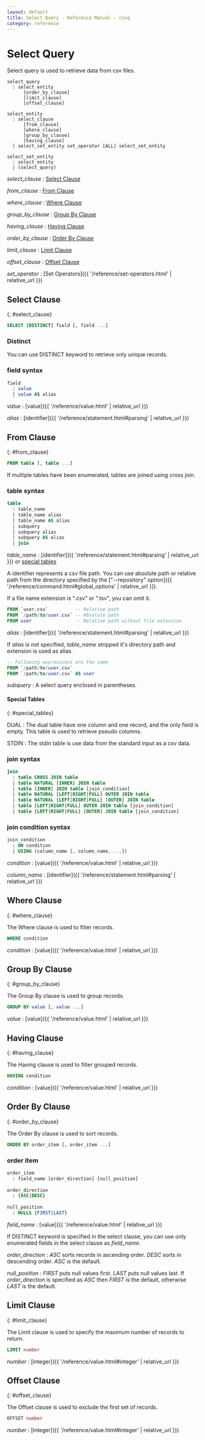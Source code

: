 ```yaml
---
layout: default
title: Select Query - Reference Manual - csvq
category: reference
---
```


# Select Query

Select query is used to retrieve data from csv files.

```
select_query
  : select_entity
      [order_by_clause]
      [limit_clause]
      [offset_clause]

select_entity
  : select_clause
      [from_clause]
      [where_clause]
      [group_by_clause]
      [having_clause]
  | select_set_entity set_operator [ALL] select_set_entity 

select_set_entity
  : select_entity
  | (select_query)
```

_select_clause_
: [Select Clause](#select_clause)

_from_clause_
: [From Clause](#from_clause)

_where_clause_
: [Where Clause](#where_clause)

_group_by_clause_
: [Group By Clause](#group_by_clause)

_having_clause_
: [Having Clause](#having_clause)

_order_by_clause_
: [Order By Clause](#order_by_clause)

_limit_clause_
: [Limit Clause](#limit_clause)

_offset_clause_
: [Offset Clause](#offsetma_clause)

_set_operator_
: [Set Operators]({{ '/reference/set-operators.html' | relative_url }})


## Select Clause
{: #select_clause}

```sql
SELECT [DISTINCT] field [, field ...]
```

### Distinct

You can use DISTINCT keyword to retrieve only unique records.

### field syntax

```sql
field
  : value
  | value AS alias
```

_value_
: [value]({{ '/reference/value.html' | relative_url }})

_alias_
: [identifier]({{ '/reference/statement.html#parsing' | relative_url }})

## From Clause
{: #from_clause}

```sql
FROM table [, table ...]
```

If multiple tables have been enumerated, tables are joined using cross join.

### table syntax

```sql
table
  : table_name
  | table_name alias 
  | table_name AS alias
  | subquery
  | subquery alias
  | subquery AS alias
  | join
```

_table_name_
: [identifier]({{ '/reference/statement.html#parsing' | relative_url }})
  or [special tables](#special_tables)
  
  A identifier represents a csv file path.
  You can use absolute path or relative path from the directory specified by the ["--repository" option]({{ '/reference/command.html#global_options' | relative_url }}).
  
  If a file name extension is ".csv" or ".tsv", you can omit it. 
  
  ```sql
  FROM `user.csv`          -- Relative path
  FROM `/path/to/user.csv` -- Absolute path
  FROM user                -- Relative path without file extension
  ```

_alias_
: [identifier]({{ '/reference/statement.html#parsing' | relative_url }})

  If _alias_ is not specified, _table_name_ stripped it's directory path and extension is used as alias.

  ```sql
  -- Following expressions are the same
  FROM `/path/to/user.csv`
  FROM `/path/to/user.csv` AS user
  ```

_subquery_
: A select query enclosed in parentheses.

#### Special Tables
{: #special_tables}

DUAL
: The dual table have one column and one record, and the only field is empty.
  This table is used to retrieve pseudo columns.

STDIN
: The stdin table is use data from the standard input as a csv data.

### join syntax

```sql
join
  : table CROSS JOIN table
  | table NATURAL [INNER] JOIN table
  | table [INNER] JOIN table [join_condition]
  | table NATURAL [LEFT|RIGHT|FULL] OUTER JOIN table
  | table NATURAL {LEFT|RIGHT|FULL} [OUTER] JOIN table
  | table [LEFT|RIGHT|FULL] OUTER JOIN table [join_condition]
  | table {LEFT|RIGHT|FULL} [OUTER] JOIN table [join_condition]
```

### join condition syntax

```sql
join_condition
  : ON condition
  | USING (column_name [, column_name, ...])
```

_condition_
: [value]({{ '/reference/value.html' | relative_url }})

_column_name_
: [identifier]({{ '/reference/statement.html#parsing' | relative_url }})

## Where Clause
{: #where_clause}

The Where clause is used to filter records.

```sql
WHERE condition
```

_condition_
: [value]({{ '/reference/value.html' | relative_url }})

## Group By Clause
{: #group_by_clause}

The Group By clause is used to group records.

```sql
GROUP BY value [, value ...] 
```

_value_
: [value]({{ '/reference/value.html' | relative_url }})

## Having Clause
{: #having_clause}

The Having clause is used to filter grouped records.

```sql
HAVING condition
```

_condition_
: [value]({{ '/reference/value.html' | relative_url }})

## Order By Clause
{: #order_by_clause}

The Order By clause is used to sort records.

```sql
ORDER BY order_item [, order_item ...]
```

### order item

```sql
order_item
  : field_name [order_direction] [null_position]
  
order_direction
  : {ASC|DESC}
  
null_position
  : NULLS {FIRST|LAST}
```

_field_name_
: [value]({{ '/reference/value.html' | relative_url }})
  
  If DISTINCT keyword is specified in the select clause, you can use only enumerated fields in the select clause as _field_name_.

_order_direction_
: _ASC_ sorts records in ascending order. _DESC_ sorts in descending order. _ASC_ is the default.

_null_position_
: _FIRST_ puts null values first. _LAST_ puts null values last. 
  If _order_direction_ is specified as _ASC_ then _FIRST_ is the default, otherwise _LAST_ is the default.


## Limit Clause
{: #limit_clause}

The Limit clause is used to specify the maximum number of records to return.

```sql
LIMIT number
```

_number_
: [integer]({{ '/reference/value.html#integer' | relative_url }})


## Offset Clause
{: #offset_clause}

The Offset clause is used to exclude the first set of records.

```sql
OFFSET number
```

_number_
: [integer]({{ '/reference/value.html#integer' | relative_url }})
